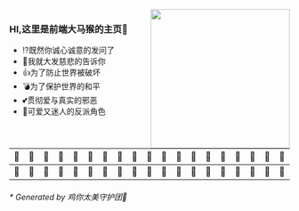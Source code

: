 <image align="right" width="250px" src="https://timgsa.baidu.com/timg?image&quality=80&size=b9999_10000&sec=1597250824968&di=f82a0410eb0ff2c8b2ecf62410920395&imgtype=0&src=http%3A%2F%2Fc-ssl.duitang.com%2Fuploads%2Fitem%2F201803%2F14%2F20180314124656_Jx4NV.gif" />

### HI,这里是前端大马猴的主页👋

- ⁉既然你诚心诚意的发问了
- 🤨我就大发慈悲的告诉你
- 👍为了防止世界被破坏
- 💣为了保护世界的和平
- 💕贯彻爱与真实的邪恶
- 💪可爱又迷人的反派角色

|🐔|🏀|🐔|🐔|🏀|🐔|🐔|🏀|🐔|🐔|🏀|🐔|🐔|🏀|🐔|🐔|🏀|🐔|🏀|
|---|---|---|---|---|---|---|---|---|---|---|---|---|---|---|---|---|---|---|
|🏀|🐔|🏀|🏀|🐔|🏀|🏀|🐔|🏀|🏀|🐔|🏀|🏀|🐔|🏀|🏀|🐔|🏀|🐔|


<h6>*  Generated by 鸡你太美守护团🐔</h6>
